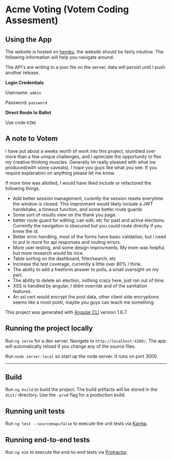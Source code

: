 # Acme Voting (Votem Coding Assesment)

## Using the App
The website is hosted on [heroku](https://acme-voting.herokuapp.com), the website should be fairly intuitive. The following information will help you navigate around.

The API's are writing to a json file on the server, data will persist until I push another release.

**Login Credentials**

Username: `admin`

Password: `password`

**Direct Route to Ballot**

Use code `KING`


## A note to Votem 
I have put about a weeks worth of work into this project, stumbled over more than a few unique challenges, and I apreciate the opportunity to flex my creative thinking muscles. Generally im really pleased with what ive produced(with some caveats), I hope you guys like what you see. If you require explanation on anything please let me know. 

If more time was allotted, I would have liked include or refactored the following things.

- Add better session management, curently the session resets everytime the window is closed. This improvment would likely include a JWT handshake, a timeout function, and some better route guards
- Some sort of results view on the thank you page.
- better route guard for editing, can edit, etc for past and active elections. Currently the navigation is obscured but you could route directly if you knew the id.
- Better error handling, most of the forms have basic validation, but i need to put in more for api responses and routing errors. 
- More user testing, and some design improvments. My mom was helpful, but more research would be nice.
- Table sorting on the dashboard, filter/search, etc
- Increase the test coverage, currently a little over 80% I think.
- The ability to add a freeform answer to polls, a small oversight on my part.
- The ability to delete an election, nothing crazy here, just ran out of time.
- XSS is handled by angular, I didnt override and of the sanitation features.
- An ssl cert would encrypt the post data, other client side encryptions seems like a moot point, maybe you guys can teach me something

This project was generated with [Angular CLI](https://github.com/angular/angular-cli) version 1.6.7.

## Running the project locally

Run `ng serve` for a dev server. Navigate to `http://localhost:4200/`. The app will automatically reload if you change any of the source files.

Run `node server-local` so start up the node server. It runs on port 3000.

---

## Build

Run `ng build` to build the project. The build artifacts will be stored in the `dist/` directory. Use the `-prod` flag for a production build.

## Running unit tests

Run `ng test --sourcemap=false` to execute the unit tests via [Karma](https://karma-runner.github.io).

## Running end-to-end tests

Run `ng e2e` to execute the end-to-end tests via [Protractor](http://www.protractortest.org/).
